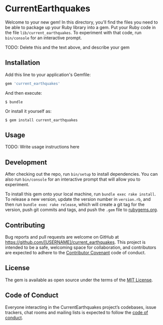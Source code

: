 # CurrentEarthquakes

Welcome to your new gem! In this directory, you'll find the files you need to be able to package up your Ruby library into a gem. Put your Ruby code in the file `lib/current_earthquakes`. To experiment with that code, run `bin/console` for an interactive prompt.

TODO: Delete this and the text above, and describe your gem

## Installation

Add this line to your application's Gemfile:

```ruby
gem 'current_earthquakes'
```

And then execute:

    $ bundle

Or install it yourself as:

    $ gem install current_earthquakes

## Usage

TODO: Write usage instructions here

## Development

After checking out the repo, run `bin/setup` to install dependencies. You can also run `bin/console` for an interactive prompt that will allow you to experiment.

To install this gem onto your local machine, run `bundle exec rake install`. To release a new version, update the version number in `version.rb`, and then run `bundle exec rake release`, which will create a git tag for the version, push git commits and tags, and push the `.gem` file to [rubygems.org](https://rubygems.org).

## Contributing

Bug reports and pull requests are welcome on GitHub at https://github.com/[USERNAME]/current_earthquakes. This project is intended to be a safe, welcoming space for collaboration, and contributors are expected to adhere to the [Contributor Covenant](http://contributor-covenant.org) code of conduct.

## License

The gem is available as open source under the terms of the [MIT License](https://opensource.org/licenses/MIT).

## Code of Conduct

Everyone interacting in the CurrentEarthquakes project’s codebases, issue trackers, chat rooms and mailing lists is expected to follow the [code of conduct](https://github.com/[USERNAME]/current_earthquakes/blob/master/CODE_OF_CONDUCT.md).
